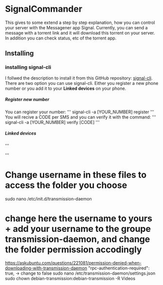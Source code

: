 # SignalCommander

This gives to some extend a step by step explanation, how you can control your server with the Messagener app Signal. 
Currently, you can send a message with a torrent link and it will download this torrent on your server. In addition you can check status, etc of the torrent app.


## Installing 

### installing signal-cli
I follwed the description to install it from this GitHub repository: [signal-cli](https://github.com/AsamK/signal-cli).
There are two option you can use signal-cli. Either you register a new phone number or you add it to your **Linked devices** on your phone.

##### Register new number
You can register your number:
'''
signal-cli -a [YOUR_NUMBER] register
'''
You will recive a CODE per SMS and you can verify it with the command:
'''
signal-cli -a [YOUR_NUMBER] verify [CODE]
'''

##### Linked devices
'''

'''



# Change username in these files to access the folder you choose
sudo nano /etc/init.d/transmission-daemon


# change here the username to yours + add your username to the groupe transmission-daemon, and change the folder permission accodingly


https://askubuntu.com/questions/221081/permission-denied-when-downloading-with-transmission-daemon
"rpc-authentication-required": true, -> change to false
sudo nano /etc/transmission-daemon/settings.json
sudo chown debian-transmission:debian-transmission -R Videos
